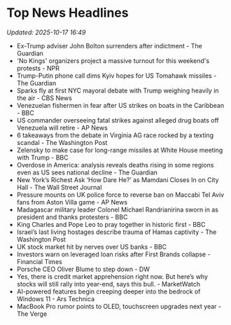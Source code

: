 # Top News Headlines

_Updated: 2025-10-17 16:49_

- Ex-Trump adviser John Bolton surrenders after indictment - The Guardian
- 'No Kings' organizers project a massive turnout for this weekend's protests - NPR
- Trump-Putin phone call dims Kyiv hopes for US Tomahawk missiles - The Guardian
- Sparks fly at first NYC mayoral debate with Trump weighing heavily in the air - CBS News
- Venezuelan fishermen in fear after US strikes on boats in the Caribbean - BBC
- US commander overseeing fatal strikes against alleged drug boats off Venezuela will retire - AP News
- 6 takeaways from the debate in Virginia AG race rocked by a texting scandal - The Washington Post
- Zelensky to make case for long-range missiles at White House meeting with Trump - BBC
- Overdose in America: analysis reveals deaths rising in some regions even as US sees national decline - The Guardian
- New York’s Richest Ask ‘How Dare He?’ as Mamdani Closes In on City Hall - The Wall Street Journal
- Pressure mounts on UK police force to reverse ban on Maccabi Tel Aviv fans from Aston Villa game - AP News
- Madagascar military leader Colonel Michael Randrianirina sworn in as president and thanks protesters - BBC
- King Charles and Pope Leo to pray together in historic first - BBC
- Israel’s last living hostages describe trauma of Hamas captivity - The Washington Post
- UK stock market hit by nerves over US banks - BBC
- Investors warn on leveraged loan risks after First Brands collapse - Financial Times
- Porsche CEO Oliver Blume to step down - DW
- Yes, there is credit market apprehension right now. But here’s why stocks will still rally into year-end, says this bull. - MarketWatch
- AI-powered features begin creeping deeper into the bedrock of Windows 11 - Ars Technica
- MacBook Pro rumor points to OLED, touchscreen upgrades next year - The Verge